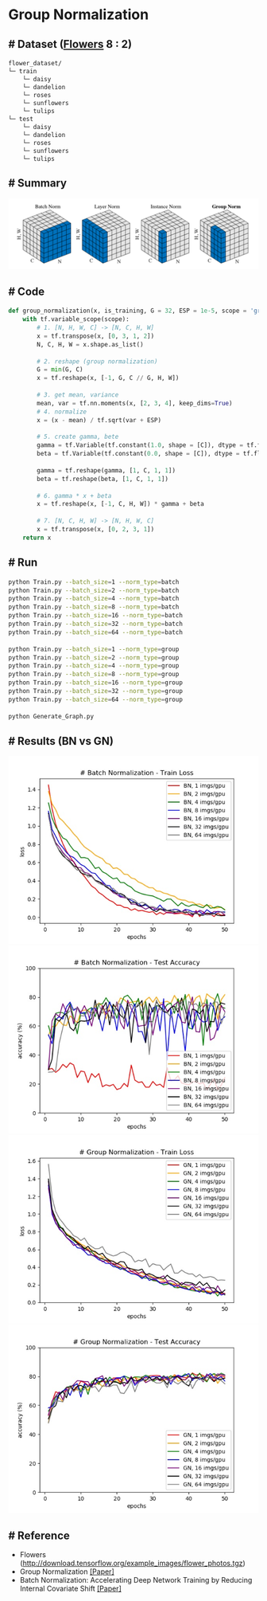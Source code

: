 # Group Normalization

## # Dataset ([Flowers](#-Reference) 8 : 2)
```
flower_dataset/
└─ train
    └─ daisy
    └─ dandelion
    └─ roses
    └─ sunflowers
    └─ tulips
└─ test
    └─ daisy
    └─ dandelion
    └─ roses
    └─ sunflowers
    └─ tulips
```

## # Summary
![res](./res/paper_figure_2.png)

## # Code
```python
def group_normalization(x, is_training, G = 32, ESP = 1e-5, scope = 'group_norm'):
    with tf.variable_scope(scope):
        # 1. [N, H, W, C] -> [N, C, H, W]
        x = tf.transpose(x, [0, 3, 1, 2])
        N, C, H, W = x.shape.as_list()

        # 2. reshape (group normalization)
        G = min(G, C)
        x = tf.reshape(x, [-1, G, C // G, H, W])
        
        # 3. get mean, variance
        mean, var = tf.nn.moments(x, [2, 3, 4], keep_dims=True)
        # 4. normalize
        x = (x - mean) / tf.sqrt(var + ESP)

        # 5. create gamma, bete
        gamma = tf.Variable(tf.constant(1.0, shape = [C]), dtype = tf.float32, name = 'gamma')
        beta = tf.Variable(tf.constant(0.0, shape = [C]), dtype = tf.float32, name = 'beta')

        gamma = tf.reshape(gamma, [1, C, 1, 1])
        beta = tf.reshape(beta, [1, C, 1, 1])

        # 6. gamma * x + beta
        x = tf.reshape(x, [-1, C, H, W]) * gamma + beta

        # 7. [N, C, H, W] -> [N, H, W, C]
        x = tf.transpose(x, [0, 2, 3, 1])
    return x
```

## # Run
```sh
python Train.py --batch_size=1 --norm_type=batch
python Train.py --batch_size=2 --norm_type=batch
python Train.py --batch_size=4 --norm_type=batch
python Train.py --batch_size=8 --norm_type=batch
python Train.py --batch_size=16 --norm_type=batch
python Train.py --batch_size=32 --norm_type=batch
python Train.py --batch_size=64 --norm_type=batch

python Train.py --batch_size=1 --norm_type=group
python Train.py --batch_size=2 --norm_type=group
python Train.py --batch_size=4 --norm_type=group
python Train.py --batch_size=8 --norm_type=group
python Train.py --batch_size=16 --norm_type=group
python Train.py --batch_size=32 --norm_type=group
python Train.py --batch_size=64 --norm_type=group

python Generate_Graph.py
```

## # Results (BN vs GN)
![res](./res/Batch_Normalization_Train_Loss.jpg)
![res](./res/Batch_Normalization_Test_Accuracy.jpg)
![res](./res/Group_Normalization_Train_Loss.jpg)
![res](./res/Group_Normalization_Test_Accuracy.jpg)

## # Reference
- Flowers (http://download.tensorflow.org/example_images/flower_photos.tgz)
- Group Normalization [[Paper]](https://arxiv.org/pdf/1803.08494.pdf)
- Batch Normalization: Accelerating Deep Network Training by Reducing Internal Covariate Shift [[Paper]](https://arxiv.org/pdf/1502.03167.pdf)